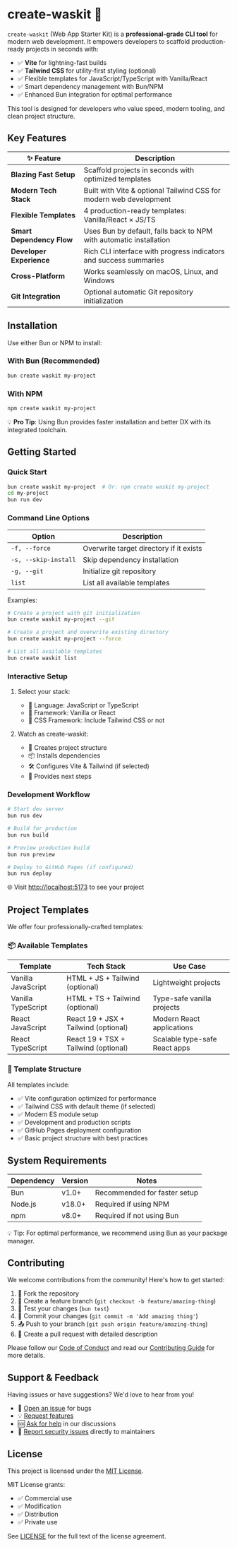 # create-waskit 🚀

`create-waskit` (Web App Starter Kit) is a **professional-grade CLI tool** for modern web development. It empowers developers to scaffold production-ready projects in seconds with:

- ✅ **Vite** for lightning-fast builds
- ✅ **Tailwind CSS** for utility-first styling (optional)
- ✅ Flexible templates for JavaScript/TypeScript with Vanilla/React
- ✅ Smart dependency management with Bun/NPM
- ✅ Enhanced Bun integration for optimal performance

This tool is designed for developers who value speed, modern tooling, and clean project structure.

## Key Features

| ✨ Feature                | Description                                                                 |
|--------------------------|-----------------------------------------------------------------------------|
| **Blazing Fast Setup**    | Scaffold projects in seconds with optimized templates                       |
| **Modern Tech Stack**     | Built with Vite & optional Tailwind CSS for modern web development          |
| **Flexible Templates**    | 4 production-ready templates: Vanilla/React × JS/TS                         |
| **Smart Dependency Flow** | Uses Bun by default, falls back to NPM with automatic installation          |
| **Developer Experience**  | Rich CLI interface with progress indicators and success summaries           |
| **Cross-Platform**        | Works seamlessly on macOS, Linux, and Windows                               |
| **Git Integration**       | Optional automatic Git repository initialization                            |

## Installation

Use either Bun or NPM to install:

### With Bun (Recommended)
```bash
bun create waskit my-project
```

### With NPM
```bash
npm create waskit my-project
```

💡 **Pro Tip**: Using Bun provides faster installation and better DX with its integrated toolchain.

## Getting Started

### Quick Start
```bash
bun create waskit my-project  # Or: npm create waskit my-project
cd my-project
bun run dev
```

### Command Line Options

| Option                | Description                                      |
|-----------------------|--------------------------------------------------|
| `-f, --force`         | Overwrite target directory if it exists          |
| `-s, --skip-install`  | Skip dependency installation                     |
| `-g, --git`           | Initialize git repository                        |
| `list`                | List all available templates                     |

Examples:
```bash
# Create a project with git initialization
bun create waskit my-project --git

# Create a project and overwrite existing directory
bun create waskit my-project --force

# List all available templates
bun create waskit list
```

### Interactive Setup
1. Select your stack:
   - 🔹 Language: JavaScript or TypeScript
   - 🔹 Framework: Vanilla or React
   - 🔹 CSS Framework: Include Tailwind CSS or not

2. Watch as create-waskit:
   - 📁 Creates project structure
   - 📦 Installs dependencies
   - 🛠️  Configures Vite & Tailwind (if selected)
   - 🚀 Provides next steps

### Development Workflow
```bash
# Start dev server
bun run dev

# Build for production
bun run build

# Preview production build
bun run preview

# Deploy to GitHub Pages (if configured)
bun run deploy
```

🌐 Visit [http://localhost:5173](http://localhost:5173) to see your project

## Project Templates

We offer four professionally-crafted templates:

### 📦 Available Templates
| Template              | Tech Stack                     | Use Case                          |
|-----------------------|--------------------------------|-----------------------------------|
| Vanilla JavaScript    | HTML + JS + Tailwind (optional) | Lightweight projects              |
| Vanilla TypeScript    | HTML + TS + Tailwind (optional) | Type-safe vanilla projects        |
| React JavaScript      | React 19 + JSX + Tailwind (optional) | Modern React applications         |
| React TypeScript      | React 19 + TSX + Tailwind (optional) | Scalable type-safe React apps     |

### 🧱 Template Structure
All templates include:
- ✅ Vite configuration optimized for performance
- ✅ Tailwind CSS with default theme (if selected)
- ✅ Modern ES module setup
- ✅ Development and production scripts
- ✅ GitHub Pages deployment configuration
- ✅ Basic project structure with best practices

## System Requirements

| Dependency | Version  | Notes                          |
|------------|----------|--------------------------------|
| Bun        | v1.0+    | Recommended for faster setup   |
| Node.js    | v18.0+   | Required if using NPM          |
| npm        | v8.0+    | Required if not using Bun      |

💡 Tip: For optimal performance, we recommend using Bun as your package manager.

## Contributing

We welcome contributions from the community! Here's how to get started:

1. 🍴 Fork the repository
2. 🌿 Create a feature branch (`git checkout -b feature/amazing-thing`)
3. 🧪 Test your changes (`bun test`)
4. 📝 Commit your changes (`git commit -m 'Add amazing thing'`)
5. 📤 Push to your branch (`git push origin feature/amazing-thing`)
6. 📣 Create a pull request with detailed description

Please follow our [Code of Conduct](CODE_OF_CONDUCT.md) and read our [Contributing Guide](CONTRIBUTING.md) for more details.

## Support & Feedback

Having issues or have suggestions? We'd love to hear from you!

- 🐛 [Open an issue](https://github.com/pankajbepari/create-waskit/issues) for bugs
- 💡 [Request features](https://github.com/pankajbepari/create-waskit/discussions) 
- 🆘 [Ask for help](https://github.com/pankajbepari/create-waskit/discussions) in our discussions
- 📣 [Report security issues](SECURITY.md) directly to maintainers

## License

This project is licensed under the [MIT License](LICENSE). 

MIT License grants:
- ✅ Commercial use
- ✅ Modification
- ✅ Distribution
- ✅ Private use

See [LICENSE](LICENSE) for the full text of the license agreement.
